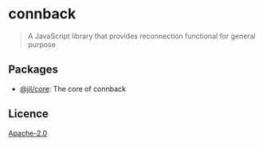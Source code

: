 # connback

> A JavaScript library that provides reconnection functional for general purpose

## Packages

- [@jil/core](packages/core): The core of connback

## Licence

[Apache-2.0](LICENSE)
